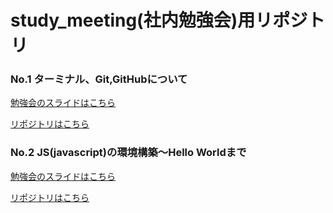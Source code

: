 # study_meeting(社内勉強会)用リポジトリ

### No.1 ターミナル、Git,GitHubについて

[勉強会のスライドはこちら](https://docs.google.com/presentation/d/14YtxgEnmIwaAHE4lTqlvMDvOyD32YQOFqBA1uppTkn4/edit?usp=sharing)

[リポジトリはこちら](https://github.com/WebEngineer-Maedagumi/study_meeting/blob/main/study/GIT_STUDY.md)

### No.2 JS(javascript)の環境構築〜Hello Worldまで

[勉強会のスライドはこちら](https://docs.google.com/presentation/d/18JJy-Jkc0IqQi3SuAbnJx62MRU2wffrVehbYKtAEu8I/edit?usp=sharing)

[リポジトリはこちら](https://github.com/WebEngineer-Maedagumi/study_meeting/tree/js-study)
